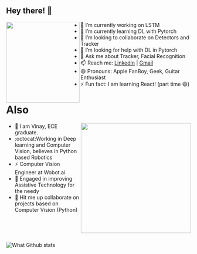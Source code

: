 ## Hey there! 👋 

<img align="left" src="https://media.giphy.com/media/VzvwdRvla47jyjwLZR/giphy.gif" width="200" height="220" />

- 🔭 I’m currently working on LSTM
- 🌱 I’m currently learning DL with Pytorch 
- 👯 I’m looking to collaborate on Detectors and Tracker
- 🤔 I’m looking for help with DL in Pytorch 
- 💬 Ask me about Tracker, Facial Recognition
- 📫 Reach me: [Linkedin](https://www.linkedin.com/in/vinayverma982/) | [Gmail](mailto:vermavinay982@gmail.com)
- 😄 Pronouns: Apple FanBoy, Geek, Guitar Enthusiast
- ⚡ Fun fact: I am learning React! (part time 😄)

# Also


<p >
  <img align="right" src="https://media.giphy.com/media/AiPPsVtxUnwti/giphy.gif" width="300" />
</p>

- :panda_face: I am Vinay, ECE graduate.
- :octocat:Working in Deep learning and Computer Vision, believes in Python based Robotics
- :zap: Computer Vision Engineer at Wobot.ai
- :electric_plug: Engaged in improving Assistive Technology for the needy
- :robot: Hit me up collaborate on projects based on Computer Vision (Python)

<br>
<br>
<br>


![What Github stats](https://github-readme-stats.vercel.app/api?username=vermavinay982&show_icons=true&hide_border=true)
